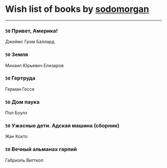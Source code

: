 # Wish list of books by [sodomorgan](https://plus.google.com/u/0/101526240567453573875/)
---

### `50` Привет, Америка!
Джеймс Грэм Баллард

### `50` Земля
Михаил Юрьевич Елизаров

### `50` Гертруда
Герман Гессе

### `50` Дом паука
Пол Боулз

### `50` Ужасные дети. Адская машина (сборник)
Жан Кокто

### `50` Вечный альманах гарпий
Габриэль Витткоп

